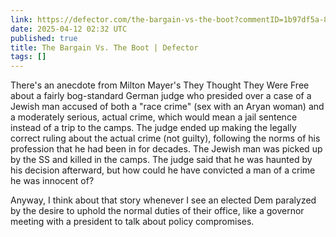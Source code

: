```yaml
---
link: https://defector.com/the-bargain-vs-the-boot?commentID=1b97df5a-8f99-4bc9-a80d-d1b31cd6b23e
date: 2025-04-12 02:32 UTC
published: true
title: The Bargain Vs. The Boot | Defector
tags: []
---
```


There's an anecdote from Milton Mayer's They Thought They Were Free about a fairly bog-standard German judge who presided over a case of a Jewish man accused of both a "race crime" (sex with an Aryan woman) and a moderately serious, actual crime, which would mean a jail sentence instead of a trip to the camps. The judge ended up making the legally correct ruling about the actual crime (not guilty), following the norms of his profession that he had been in for decades. The Jewish man was picked up by the SS and killed in the camps. The judge said that he was haunted by his decision afterward, but how could he have convicted a man of a crime he was innocent of?

Anyway, I think about that story whenever I see an elected Dem paralyzed by the desire to uphold the normal duties of their office, like a governor meeting with a president to talk about policy compromises.
